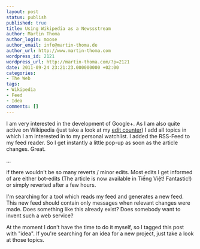 ```yaml
---
layout: post
status: publish
published: true
title: Using Wikipedia as a Newssstream
author: Martin Thoma
author_login: moose
author_email: info@martin-thoma.de
author_url: http://www.martin-thoma.com
wordpress_id: 2121
wordpress_url: http://martin-thoma.com/?p=2121
date: 2011-09-24 23:21:23.000000000 +02:00
categories:
- The Web
tags:
- Wikipedia
- Feed
- Idea
comments: []
---
```

I am very interested in the development of Google+. As I am also quite active on Wikipedia (just take a look at my <a href="http://toolserver.org/~soxred93/pcount/index.php?name=MartinThoma&lang=de&wiki=wikipedia">edit counter</a>) I add all topics in which I am interested in to my personal watchlist. I added the RSS-Feed to my feed reader. So I get instantly a little pop-up as soon as the article changes. Great.

...

if there wouldn't be so many reverts / minor edits. Most edits I get informed of are either bot-edits (The article is now available in Tiếng Việt! Fantastic!) or simply reverted after a few hours.

I'm searching for a tool which reads my feed and generates a new feed. This new feed should contain only messages when relevant changes were made. Does something like this already exist? Does somebody want to invent such a web service? 

At the moment I don't have the time to do it myself, so I tagged this post with "idea". If you're searching for an idea for a new project, just take a look at those topics.
